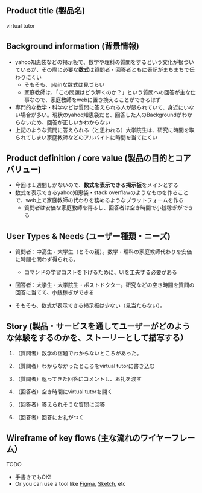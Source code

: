 ## Product title (製品名)

virtual tutor

## Background information (背景情報)

- yahoo知恵袋などの掲示板で、数学や理科の質問をするという文化が根づいているが、その際に必要な**数式**は質問者・回答者ともに表記がまちまちで伝わりにくい
  - そもそも、plainな数式は見づらい
  - 家庭教師は、「この問題はどう解くのか？」という質問への回答が主な仕事なので、家庭教師をwebに置き換えることができるはず
- 専門的な数学・科学などは質問に答えられる人が限られていて、身近にいない場合が多い。現状のyahoo知恵袋だと、回答した人のBackgroundがわからないため、回答が正しいかわからない
- 上記のような質問に答えられる（と思われる）大学院生は、研究に時間を取られてしまい家庭教師などのアルバイトに時間を当てにくい

## Product definition / core value (製品の目的とコアバリュー)

- 今回は１週間しかないので、**数式を表示できる掲示板**をメインとする
- 数式を表示できるyahoo知恵袋・stack overflawのようなものを作ることで、web上で家庭教師の代わりを務めるようなプラットフォームを作る
  - 質問者は安価な家庭教師を得るし、回答者は空き時間で小銭稼ぎができる

## User Types & Needs (ユーザー種類・ニーズ)

- 質問者：中高生・大学生（とその親）。数学・理科の家庭教師代わりを安価に時間を問わず得られる。
  - コマンドの学習コストを下げるために、UIを工夫する必要がある
- 回答者：大学生・大学院生・ポストドクター。研究などの空き時間を質問の回答に当てて、小銭稼ぎができる
  
- そもそも、数式が表示できる掲示板は少ない（見当たらない）。

## Story (製品・サービスを通してユーザーがどのような体験をするのかを、ストーリーとして描写する）

1. （質問者）数学の宿題でわからないところがあった。
2. （質問者）わからなかったところをvirtual tutorに書き込む
3. （質問者）返ってきた回答にコメントし、お礼を渡す

4. （回答者）空き時間にvirtual tutorを開く
5. （回答者）答えられそうな質問に回答
6. （回答者）回答にお礼がつく


## Wireframe of key flows (主な流れのワイヤーフレーム）
TODO

* 手書きでもOK!
* Or you can use a tool like [Figma](https://www.figma.com/), [Sketch](https://www.sketch.com/), etc
